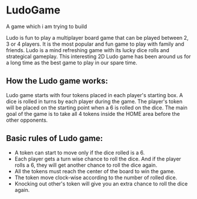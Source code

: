 # LudoGame
A game which i am trying to build

Ludo is fun to play a multiplayer board game that can be played between 2, 3 or 4 players. It is the most popular and fun game to play with family and friends. Ludo is a mind refreshing game with its lucky dice rolls and strategical gameplay. This interesting 2D Ludo game has been around us for a long time as the best game to play in our spare time.

## How the Ludo game works:
Ludo game starts with four tokens placed in each player's starting box. A dice is rolled in turns by each player during the game. The player's token will be placed on the starting point when a 6 is rolled on the dice. The main goal of the game is to take all 4 tokens inside the HOME area before the other opponents.

## Basic rules of Ludo game:
- A token can start to move only if the dice rolled is a 6.
- Each player gets a turn wise chance to roll the dice. And if the player rolls a 6, they will get another chance to roll the dice again.
- All the tokens must reach the center of the board to win the game.
- The token move clock-wise according to the number of rolled dice.
- Knocking out other's token will give you an extra chance to roll the dice again.
